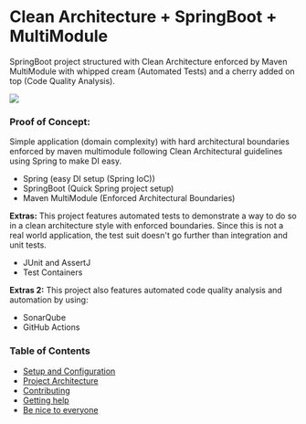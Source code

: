# Clean Architecture + SpringBoot + MultiModule

SpringBoot project structured with Clean Architecture enforced by Maven MultiModule with whipped cream (Automated Tests) and a cherry added on top (Code Quality Analysis).

![](https://img.shields.io/badge/Status-WIP-orange)

### Proof of Concept:

Simple application (domain complexity) with hard architectural boundaries enforced by maven multimodule following Clean Architectural guidelines using Spring to make DI easy.

- Spring (easy DI setup (Spring IoC))
- SpringBoot (Quick Spring project setup)
- Maven MultiModule (Enforced Architectural Boundaries)

**Extras:** This project features automated tests to demonstrate a way to do so in a clean architecture style with enforced boundaries. Since this is not a real world application, the test suit doesn't go further than integration and unit tests.

- JUnit and AssertJ
- Test Containers

**Extras 2:** This project also features automated code quality analysis and automation by using:

- SonarQube
- GitHub Actions

### Table of Contents

* [Setup and Configuration](docs/GET_STARTED.md)
* [Project Architecture](docs/PROJECT_ARCHITECTURE.md)
* [Contributing](docs/CONTRIBUTING.md)
* [Getting help](docs/SUPPORT.md)
* [Be nice to everyone](docs/CODE_OF_CONDUCT.md)
